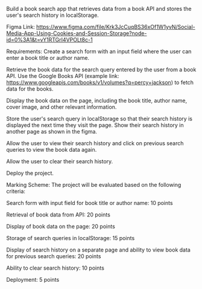 Build a book search app that retrieves data from a book API and stores the user's search history in localStorage.

Figma Link: https://www.figma.com/file/Krk3JcCuqBS36xOf1W1yvN/Social-Media-App-Using-Cookies-and-Session-Storage?node-id=0%3A1&t=vY1RTGrI4VPOLt8c-1

Requirements:
Create a search form with an input field where the user can enter a book title or author name.

Retrieve the book data for the search query entered by the user from a book API. Use the Google Books API (example link: https://www.googleapis.com/books/v1/volumes?q=percy+jackson) to fetch data for the books.

Display the book data on the page, including the book title, author name, cover image, and other relevant information.

Store the user's search query in localStorage so that their search history is displayed the next time they visit the page. Show their search history in another page as shown in the figma.

Allow the user to view their search history and click on previous search queries to view the book data again.

Allow the user to clear their search history.

Deploy the project.

Marking Scheme:
The project will be evaluated based on the following criteria:

Search form with input field for book title or author name: 10 points

Retrieval of book data from API: 20 points

Display of book data on the page: 20 points

Storage of search queries in localStorage: 15 points

Display of search history on a separate page and ability to view book data for previous search queries: 20 points

Ability to clear search history: 10 points

Deployment: 5 points
